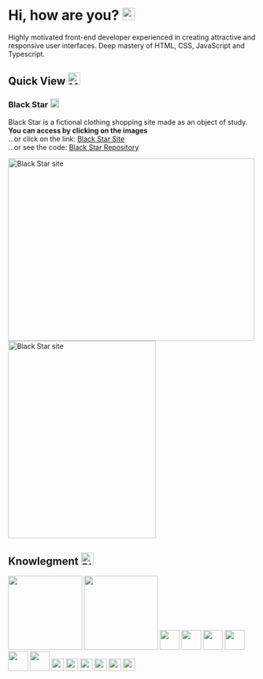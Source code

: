 # Hi, how are you? <img src="https://raw.githubusercontent.com/Tarikul-Islam-Anik/Animated-Fluent-Emojis/master/Emojis/Animals/Black%20Cat.png" alt="Black Cat" width="25" height="25"/>

Highly motivated front-end developer experienced in creating attractive and responsive user interfaces. Deep mastery of HTML, CSS, JavaScript and Typescript.

## Quick View <img src="https://raw.githubusercontent.com/Tarikul-Islam-Anik/Animated-Fluent-Emojis/master/Emojis/Objects/Magnifying%20Glass%20Tilted%20Left.png" alt="Magnifying Glass Tilted Left" width="25" height="25" />

### Black Star <img src="https://raw.githubusercontent.com/Tarikul-Islam-Anik/Animated-Fluent-Emojis/master/Emojis/Travel%20and%20places/Glowing%20Star.png" alt="Glowing Star" width="18" height="18" />


Black Star is a fictional clothing shopping site made as an object of study.
<br>
**You can access by clicking on the images**
<br>
...or click on the link: [ Black Star Site](https://black-star.vercel.app/#)
<br>
...or see the code: [ Black Star Repository](https://github.com/delfo2/Black-Star)
<p>
<a href="https://black-star.vercel.app/#">
  <img src="https://github.com/delfo2/Black-Star/assets/105376328/fae2b352-e193-43ed-8799-da3a9a8d6f5e" alt="Black Star site" width="500" height="370" style="object-fit: contain;"/>
  <img src="https://github.com/delfo2/Black-Star/assets/105376328/1ad6d416-87cd-4143-ac3e-f2ec026c8da1" alt="Black Star site" width="300" height="400" style="object-fit: contain;" />
</a>
<p>




## Knowlegment <img src="https://raw.githubusercontent.com/Tarikul-Islam-Anik/Animated-Fluent-Emojis/master/Emojis/Animals/Black%20Bird.png" alt="Black Bird" width="25" height="25" />

<img src="https://github-readme-stats-git-masterrstaa-rickstaa.vercel.app/api/top-langs/?username=delfo2&layout=compact&bg_color=000&border_color=FFF&title_color=FFF&text_color=FFF" height="150">
<img src="https://github-readme-stats.vercel.app/api?username=delfo2&theme=transparent&bg_color=000&border_color=FFFFFF&show_icons=true&icon_color=30A3DC&title_color=FFF&text_color=FFF" height="150">


<img src="https://skillicons.dev/icons?i=html" width="40" height="40"/>
<img src="https://skillicons.dev/icons?i=js" width="40" height="40"/>
<img src="https://skillicons.dev/icons?i=java" width="40" height="40"/>
<img src="https://skillicons.dev/icons?i=mysql" width="40" height="40"/>
<img src="https://skillicons.dev/icons?i=ts" width="40" height="40"/>
<img src="https://skillicons.dev/icons?i=css" width="40" height="40"/>

<img src="https://skillicons.dev/icons?i=git" width="25" height="25"/>
<img src="https://skillicons.dev/icons?i=figma" width="25" height="25"/>
<img src="https://skillicons.dev/icons?i=eclipse" width="25" height="25"/>
<img src="https://skillicons.dev/icons?i=github" width="25" height="25"/>
<img src="https://skillicons.dev/icons?i=vscode" width="25" height="25"/>
<img src="https://skillicons.dev/icons?i=ps" width="25" height="25"/>

